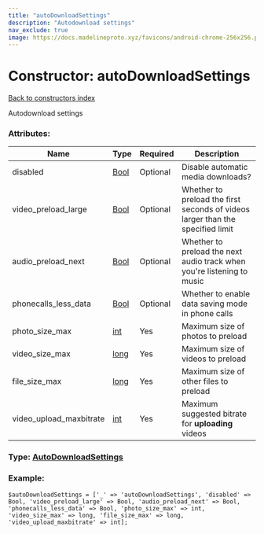 ```yaml
---
title: "autoDownloadSettings"
description: "Autodownload settings"
nav_exclude: true
image: https://docs.madelineproto.xyz/favicons/android-chrome-256x256.png
---
```

# Constructor: autoDownloadSettings  
[Back to constructors index](/API_docs/constructors/index.html)



Autodownload settings

### Attributes:

| Name     |    Type       | Required | Description |
|----------|---------------|----------|-------------|
|disabled|[Bool](/API_docs/types/Bool.html) | Optional|Disable automatic media downloads?|
|video\_preload\_large|[Bool](/API_docs/types/Bool.html) | Optional|Whether to preload the first seconds of videos larger than the specified limit|
|audio\_preload\_next|[Bool](/API_docs/types/Bool.html) | Optional|Whether to preload the next audio track when you're listening to music|
|phonecalls\_less\_data|[Bool](/API_docs/types/Bool.html) | Optional|Whether to enable data saving mode in phone calls|
|photo\_size\_max|[int](/API_docs/types/int.html) | Yes|Maximum size of photos to preload|
|video\_size\_max|[long](/API_docs/types/long.html) | Yes|Maximum size of videos to preload|
|file\_size\_max|[long](/API_docs/types/long.html) | Yes|Maximum size of other files to preload|
|video\_upload\_maxbitrate|[int](/API_docs/types/int.html) | Yes|Maximum suggested bitrate for **uploading** videos|



### Type: [AutoDownloadSettings](/API_docs/types/AutoDownloadSettings.html)


### Example:

```
$autoDownloadSettings = ['_' => 'autoDownloadSettings', 'disabled' => Bool, 'video_preload_large' => Bool, 'audio_preload_next' => Bool, 'phonecalls_less_data' => Bool, 'photo_size_max' => int, 'video_size_max' => long, 'file_size_max' => long, 'video_upload_maxbitrate' => int];
```  
